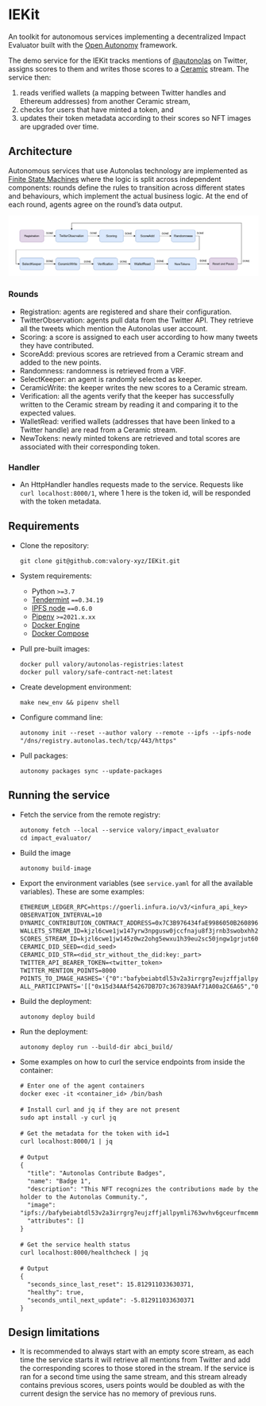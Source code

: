 # IEKit
An toolkit for autonomous services implementing a decentralized Impact Evaluator built with the [Open Autonomy](https://docs.autonolas.network/open-autonomy/) framework.

The demo service for the IEKit tracks mentions of [@autonolas](https://twitter.com/autonolas) on Twitter, assigns scores to them and writes those scores to a [Ceramic](https://ceramic.network/) stream.
The service then:

1. reads verified wallets (a mapping between Twitter handles and Ethereum addresses) from another Ceramic stream,
2. checks for users that have minted a token, and
3. updates their token metadata according to their scores so NFT images are upgraded over time.

## Architecture

Autonomous services that use Autonolas technology are implemented as [Finite State Machines](https://docs.autonolas.network/open-autonomy/key_concepts/fsm/) where the logic is split across independent components: rounds define the rules to transition across different states and behaviours, which implement the actual business logic. At the end of each round, agents agree on the round’s data output.

![Service FSM](./docs/images/FSM.png)

### Rounds

* Registration: agents are registered and share their configuration.
* TwitterObservation: agents pull data from the Twitter API. They retrieve all the tweets which mention the Autonolas user account.
* Scoring: a score is assigned to each user according to how many tweets they have contributed.
* ScoreAdd: previous scores are retrieved from a Ceramic stream and added to the new points.
* Randomness: randomness is retrieved from a VRF.
* SelectKeeper: an agent is randomly selected as keeper.
* CeramicWrite: the keeper writes the new scores to a Ceramic stream.
* Verification: all the agents verify that the keeper has successfully written to the Ceramic stream by reading it and comparing it to the expected values.
* WalletRead: verified wallets (addresses that have been linked to a Twitter handle) are read from a Ceramic stream.
* NewTokens: newly minted tokens are retrieved and total scores are associated with their corresponding token.

### Handler

* An HttpHandler handles requests made to the service. Requests like ```curl localhost:8000/1```, where 1 here is the token id, will be responded with the token metadata.

## Requirements

- Clone the repository:

      git clone git@github.com:valory-xyz/IEKit.git

- System requirements:

    - Python `>=3.7`
    - [Tendermint](https://docs.tendermint.com/v0.34/introduction/install.html) `==0.34.19`
    - [IPFS node](https://docs.ipfs.io/install/command-line/#official-distributions) `==0.6.0`
    - [Pipenv](https://pipenv.pypa.io/en/latest/install/) `>=2021.x.xx`
    - [Docker Engine](https://docs.docker.com/engine/install/)
    - [Docker Compose](https://docs.docker.com/compose/install/)

- Pull pre-built images:

      docker pull valory/autonolas-registries:latest
      docker pull valory/safe-contract-net:latest

- Create development environment:

      make new_env && pipenv shell

- Configure command line:

      autonomy init --reset --author valory --remote --ipfs --ipfs-node "/dns/registry.autonolas.tech/tcp/443/https"

- Pull packages:

      autonomy packages sync --update-packages

## Running the service

- Fetch the service from the remote registry:

      autonomy fetch --local --service valory/impact_evaluator
      cd impact_evaluator/

- Build the image

      autonomy build-image

- Export the environment variables (see ```service.yaml``` for all the available variables). These are some examples:


      ETHEREUM_LEDGER_RPC=https://goerli.infura.io/v3/<infura_api_key>
      OBSERVATION_INTERVAL=10
      DYNAMIC_CONTRIBUTION_CONTRACT_ADDRESS=0x7C3B976434faE9986050B26089649D9f63314BD8
      WALLETS_STREAM_ID=kjzl6cwe1jw147yrw3npgusw0jccfnaju8f3jrnb3swobxhh21vf8i96x6s8lh8
      SCORES_STREAM_ID=kjzl6cwe1jw145z0wz2ohg5ewxu1h39eu2sc50jngw1grjut60g124d4uamnhwe
      CERAMIC_DID_SEED=<did_seed>
      CERAMIC_DID_STR=<did_str_without_the_did:key:_part>
      TWITTER_API_BEARER_TOKEN=<twitter_token>
      TWITTER_MENTION_POINTS=8000
      POINTS_TO_IMAGE_HASHES='{"0":"bafybeiabtdl53v2a3irrgrg7eujzffjallpymli763wvhv6gceurfmcemm","100":"bafybeid46w6yzbehir7ackcnsyuasdkun5aq7jnckt4sknvmiewpph776q","50000":"bafybeigbxlwzljbxnlwteupmt6c6k7k2m4bbhunvxxa53dc7niuedilnr4","100000":"bafybeiawxpq4mqckbau3mjwzd3ic2o7ywlhp6zqo7jnaft26zeqm3xsjjy","150000":"bafybeie6k53dupf7rf6622rzfxu3dmlv36hytqrmzs5yrilxwcrlhrml2m"}'
      ALL_PARTICIPANTS='[["0x15d34AAf54267DB7D7c367839AAf71A00a2C6A65","0x9965507D1a55bcC2695C58ba16FB37d819B0A4dc","0x976EA74026E726554dB657fA54763abd0C3a0aa9","0x14dC79964da2C08b23698B3D3cc7Ca32193d9955"]]'


- Build the deployment:

      autonomy deploy build

- Run the deployment:

      autonomy deploy run --build-dir abci_build/

- Some examples on how to curl the service endpoints from inside the container:

      # Enter one of the agent containers
      docker exec -it <container_id> /bin/bash

      # Install curl and jq if they are not present
      sudo apt install -y curl jq

      # Get the metadata for the token with id=1
      curl localhost:8000/1 | jq

      # Output
      {
        "title": "Autonolas Contribute Badges",
        "name": "Badge 1",
        "description": "This NFT recognizes the contributions made by the holder to the Autonolas Community.",
        "image": "ipfs://bafybeiabtdl53v2a3irrgrg7eujzffjallpymli763wvhv6gceurfmcemm",
        "attributes": []
      }

      # Get the service health status
      curl localhost:8000/healthcheck | jq

      # Output
      {
        "seconds_since_last_reset": 15.812911033630371,
        "healthy": true,
        "seconds_until_next_update": -5.812911033630371
      }

## Design limitations

* It is recommended to always start with an empty score stream, as each time the service starts it will retrieve all mentions from Twitter and add the corresponding scores to those stored in the stream. If the service is ran for a second time using the same stream, and this stream already contains previous scores, users points would be doubled as with the current design the service has no memory of previous runs.